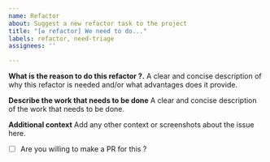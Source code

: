 ```yaml
---
name: Refactor 
about: Suggest a new refactor task to the project
title: "[♻️ refactor] We need to do..."
labels: refactor, need-triage
assignees: ''

---
```


**What is the reason to do this refactor ?.**
A clear and concise description of why this refactor is needed and/or what advantages does it provide. 

**Describe the work that needs to be done**
A clear and concise description of the work that needs to be done.

**Additional context**
Add any other context or screenshots about the issue here.

- [ ] Are you willing to make a PR for this ?
